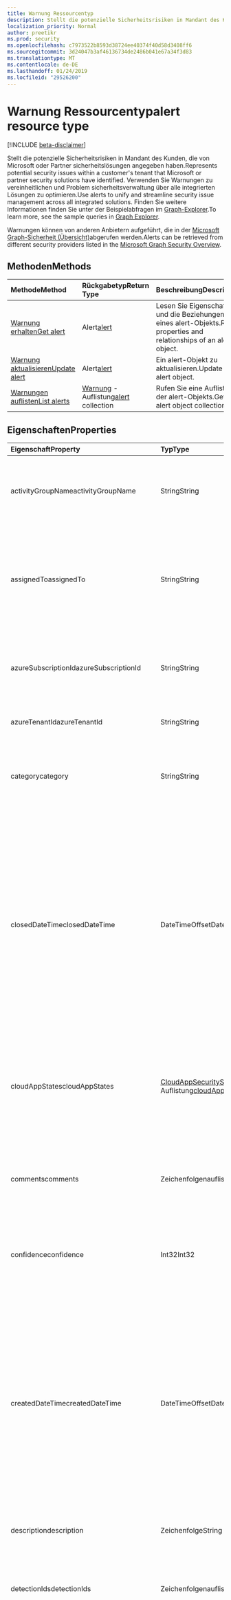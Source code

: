 ```yaml
---
title: Warnung Ressourcentyp
description: Stellt die potenzielle Sicherheitsrisiken in Mandant des Kunden, die von Microsoft oder Partner sicherheitslösungen angegeben haben. Verwenden Sie Warnungen zu vereinheitlichen und Problem sicherheitsverwaltung über alle integrierten Lösungen zu optimieren. Finden Sie weitere Informationen finden Sie unter der Beispielabfragen im Graph-Explorer.
localization_priority: Normal
author: preetikr
ms.prod: security
ms.openlocfilehash: c7973522b8593d38724ee40374f40d58d3408ff6
ms.sourcegitcommit: 3d24047b3af46136734de2486b041e67a34f3d83
ms.translationtype: MT
ms.contentlocale: de-DE
ms.lasthandoff: 01/24/2019
ms.locfileid: "29526200"
---
```

# <a name="alert-resource-type"></a><span data-ttu-id="48f59-105">Warnung Ressourcentyp</span><span class="sxs-lookup"><span data-stu-id="48f59-105">alert resource type</span></span>

[!INCLUDE [beta-disclaimer](../../includes/beta-disclaimer.md)]

<span data-ttu-id="48f59-106">Stellt die potenzielle Sicherheitsrisiken in Mandant des Kunden, die von Microsoft oder Partner sicherheitslösungen angegeben haben.</span><span class="sxs-lookup"><span data-stu-id="48f59-106">Represents potential security issues within a customer's tenant that Microsoft or partner security solutions have identified.</span></span> <span data-ttu-id="48f59-107">Verwenden Sie Warnungen zu vereinheitlichen und Problem sicherheitsverwaltung über alle integrierten Lösungen zu optimieren.</span><span class="sxs-lookup"><span data-stu-id="48f59-107">Use alerts to unify and streamline security issue management across all integrated solutions.</span></span> <span data-ttu-id="48f59-108">Finden Sie weitere Informationen finden Sie unter der Beispielabfragen im [Graph-Explorer](https://developer.microsoft.com/graph/graph-explorer).</span><span class="sxs-lookup"><span data-stu-id="48f59-108">To learn more, see the sample queries in [Graph Explorer](https://developer.microsoft.com/graph/graph-explorer).</span></span>

<span data-ttu-id="48f59-109">Warnungen können von anderen Anbietern aufgeführt, die in der [Microsoft Graph-Sicherheit (Übersicht)](security-api-overview.md)abgerufen werden.</span><span class="sxs-lookup"><span data-stu-id="48f59-109">Alerts can be retrieved from different security providers listed in the [Microsoft Graph Security Overview](security-api-overview.md).</span></span>

## <a name="methods"></a><span data-ttu-id="48f59-110">Methoden</span><span class="sxs-lookup"><span data-stu-id="48f59-110">Methods</span></span>

| <span data-ttu-id="48f59-111">Methode</span><span class="sxs-lookup"><span data-stu-id="48f59-111">Method</span></span>   | <span data-ttu-id="48f59-112">Rückgabetyp</span><span class="sxs-lookup"><span data-stu-id="48f59-112">Return Type</span></span>|<span data-ttu-id="48f59-113">Beschreibung</span><span class="sxs-lookup"><span data-stu-id="48f59-113">Description</span></span>|
|:---------------|:--------|:----------|
|[<span data-ttu-id="48f59-114">Warnung erhalten</span><span class="sxs-lookup"><span data-stu-id="48f59-114">Get alert</span></span>](../api/alert-get.md) | <span data-ttu-id="48f59-115">Alert</span><span class="sxs-lookup"><span data-stu-id="48f59-115">[alert](alert.md)</span></span> |<span data-ttu-id="48f59-116">Lesen Sie Eigenschaften und die Beziehungen eines alert-Objekts.</span><span class="sxs-lookup"><span data-stu-id="48f59-116">Read properties and relationships of an alert object.</span></span>|
|[<span data-ttu-id="48f59-117">Warnung aktualisieren</span><span class="sxs-lookup"><span data-stu-id="48f59-117">Update alert</span></span>](../api/alert-update.md) | <span data-ttu-id="48f59-118">Alert</span><span class="sxs-lookup"><span data-stu-id="48f59-118">[alert](alert.md)</span></span> |<span data-ttu-id="48f59-119">Ein alert-Objekt zu aktualisieren.</span><span class="sxs-lookup"><span data-stu-id="48f59-119">Update an alert object.</span></span> |
|[<span data-ttu-id="48f59-120">Warnungen auflisten</span><span class="sxs-lookup"><span data-stu-id="48f59-120">List alerts</span></span>](../api/alert-list.md) | <span data-ttu-id="48f59-121">[Warnung](alert.md) -Auflistung</span><span class="sxs-lookup"><span data-stu-id="48f59-121">[alert](alert.md) collection</span></span> |<span data-ttu-id="48f59-122">Rufen Sie eine Auflistung der alert-Objekts.</span><span class="sxs-lookup"><span data-stu-id="48f59-122">Get an alert object collection.</span></span>|

## <a name="properties"></a><span data-ttu-id="48f59-123">Eigenschaften</span><span class="sxs-lookup"><span data-stu-id="48f59-123">Properties</span></span>

| <span data-ttu-id="48f59-124">Eigenschaft</span><span class="sxs-lookup"><span data-stu-id="48f59-124">Property</span></span>   | <span data-ttu-id="48f59-125">Typ</span><span class="sxs-lookup"><span data-stu-id="48f59-125">Type</span></span>|<span data-ttu-id="48f59-126">Beschreibung</span><span class="sxs-lookup"><span data-stu-id="48f59-126">Description</span></span>|
|:---------------|:--------|:----------|
|<span data-ttu-id="48f59-127">activityGroupName</span><span class="sxs-lookup"><span data-stu-id="48f59-127">activityGroupName</span></span>|<span data-ttu-id="48f59-128">String</span><span class="sxs-lookup"><span data-stu-id="48f59-128">String</span></span>|<span data-ttu-id="48f59-129">Name oder Alias der Aktivitätsgruppe (Angreifer) wird diese Warnung zugeordnet.</span><span class="sxs-lookup"><span data-stu-id="48f59-129">Name or alias of the activity group (attacker) this alert is attributed to.</span></span>|
|<span data-ttu-id="48f59-130">assignedTo</span><span class="sxs-lookup"><span data-stu-id="48f59-130">assignedTo</span></span>|<span data-ttu-id="48f59-131">String</span><span class="sxs-lookup"><span data-stu-id="48f59-131">String</span></span>|<span data-ttu-id="48f59-132">Name des der Analyst die Benachrichtigung wird für die Ursachenanalyse, Untersuchung oder Remediation (unterstützt [Aktualisieren](../api/alert-update.md)) zugewiesen.</span><span class="sxs-lookup"><span data-stu-id="48f59-132">Name of the analyst the alert is assigned to for triage, investigation, or remediation (supports [update](../api/alert-update.md)).</span></span>|
|<span data-ttu-id="48f59-133">azureSubscriptionId</span><span class="sxs-lookup"><span data-stu-id="48f59-133">azureSubscriptionId</span></span>|<span data-ttu-id="48f59-134">String</span><span class="sxs-lookup"><span data-stu-id="48f59-134">String</span></span>|<span data-ttu-id="48f59-135">Azure-Abonnement-ID vorhanden, wenn diese Warnung zu einer Azure Ressource verknüpft ist.</span><span class="sxs-lookup"><span data-stu-id="48f59-135">Azure subscription ID, present if this alert is related to an Azure resource.</span></span>|
|<span data-ttu-id="48f59-136">azureTenantId</span><span class="sxs-lookup"><span data-stu-id="48f59-136">azureTenantId</span></span> |<span data-ttu-id="48f59-137">String</span><span class="sxs-lookup"><span data-stu-id="48f59-137">String</span></span>|<span data-ttu-id="48f59-138">Azure Active Directory-Mandanten-ID</span><span class="sxs-lookup"><span data-stu-id="48f59-138">Azure Active Directory tenant ID.</span></span> <span data-ttu-id="48f59-139">Erforderlich.</span><span class="sxs-lookup"><span data-stu-id="48f59-139">Required.</span></span> |
|<span data-ttu-id="48f59-140">category</span><span class="sxs-lookup"><span data-stu-id="48f59-140">category</span></span>|<span data-ttu-id="48f59-141">String</span><span class="sxs-lookup"><span data-stu-id="48f59-141">String</span></span>|<span data-ttu-id="48f59-142">Die Kategorie der Warnung (z. B. CredentialTheft, Ransomware usw.).</span><span class="sxs-lookup"><span data-stu-id="48f59-142">Category of the alert (for example, credentialTheft, ransomware, etc.).</span></span>|
|<span data-ttu-id="48f59-143">closedDateTime</span><span class="sxs-lookup"><span data-stu-id="48f59-143">closedDateTime</span></span>|<span data-ttu-id="48f59-144">DateTimeOffset</span><span class="sxs-lookup"><span data-stu-id="48f59-144">DateTimeOffset</span></span>|<span data-ttu-id="48f59-145">Zeitpunkt, an dem die Benachrichtigung geschlossen wurde.</span><span class="sxs-lookup"><span data-stu-id="48f59-145">Time at which the alert was closed.</span></span> <span data-ttu-id="48f59-146">Der Timestamp-Typ stellt die Datums- und Uhrzeitinformationen mithilfe des ISO 8601-Formats dar und wird immer in UTC-Zeit angegeben.</span><span class="sxs-lookup"><span data-stu-id="48f59-146">The Timestamp type represents date and time information using ISO 8601 format and is always in UTC time.</span></span> <span data-ttu-id="48f59-147">Beispielsweise könnte Uhr UTC auf 1 Jan 2014 wie folgt aussehen: `'2014-01-01T00:00:00Z'` (unterstützt [Aktualisieren](../api/alert-update.md)).</span><span class="sxs-lookup"><span data-stu-id="48f59-147">For example, midnight UTC on Jan 1, 2014 would look like this: `'2014-01-01T00:00:00Z'` (supports [update](../api/alert-update.md)).</span></span>|
|<span data-ttu-id="48f59-148">cloudAppStates</span><span class="sxs-lookup"><span data-stu-id="48f59-148">cloudAppStates</span></span>|<span data-ttu-id="48f59-149">[CloudAppSecurityState](cloudappsecuritystate.md) -Auflistung</span><span class="sxs-lookup"><span data-stu-id="48f59-149">[cloudAppSecurityState](cloudappsecuritystate.md) collection</span></span>|<span data-ttu-id="48f59-150">Sicherheitsbezogene Statusinformationen vom Anbieter über die Cloud Anwendung/s mit dieser Warnung generiert ist.</span><span class="sxs-lookup"><span data-stu-id="48f59-150">Security-related stateful information generated by the provider about the cloud application/s related to this alert.</span></span>|
|<span data-ttu-id="48f59-151">comments</span><span class="sxs-lookup"><span data-stu-id="48f59-151">comments</span></span>|<span data-ttu-id="48f59-152">Zeichenfolgenauflistung</span><span class="sxs-lookup"><span data-stu-id="48f59-152">String collection</span></span>|<span data-ttu-id="48f59-153">Kunden bereitgestellten Kommentare auf Benachrichtigung (für Kunden alert Management) (unterstützt [Aktualisieren](../api/alert-update.md)).</span><span class="sxs-lookup"><span data-stu-id="48f59-153">Customer-provided comments on alert (for customer alert management) (supports [update](../api/alert-update.md)).</span></span>|
|<span data-ttu-id="48f59-154">confidence</span><span class="sxs-lookup"><span data-stu-id="48f59-154">confidence</span></span>|<span data-ttu-id="48f59-155">Int32</span><span class="sxs-lookup"><span data-stu-id="48f59-155">Int32</span></span>|<span data-ttu-id="48f59-156">Vertrauen die Erkennungslogik (zwischen 1 und 100 Prozent).</span><span class="sxs-lookup"><span data-stu-id="48f59-156">Confidence of the detection logic (percentage between 1-100).</span></span>|
|<span data-ttu-id="48f59-157">createdDateTime</span><span class="sxs-lookup"><span data-stu-id="48f59-157">createdDateTime</span></span> |<span data-ttu-id="48f59-158">DateTimeOffset</span><span class="sxs-lookup"><span data-stu-id="48f59-158">DateTimeOffset</span></span>|<span data-ttu-id="48f59-159">Zeitpunkt, in dem die Benachrichtigung durch den Anbieter alert erstellt wurde.</span><span class="sxs-lookup"><span data-stu-id="48f59-159">Time at which the alert was created by the alert provider.</span></span> <span data-ttu-id="48f59-160">Der Timestamp-Typ stellt die Datums- und Uhrzeitinformationen mithilfe des ISO 8601-Formats dar und wird immer in UTC-Zeit angegeben.</span><span class="sxs-lookup"><span data-stu-id="48f59-160">The Timestamp type represents date and time information using ISO 8601 format and is always in UTC time.</span></span> <span data-ttu-id="48f59-161">Mitternacht UTC-Zeit am 1. Januar 2014 würde z. B. wie folgt aussehen: `'2014-01-01T00:00:00Z'`.</span><span class="sxs-lookup"><span data-stu-id="48f59-161">For example, midnight UTC on Jan 1, 2014 would look like this: `'2014-01-01T00:00:00Z'`.</span></span> <span data-ttu-id="48f59-162">Erforderlich.</span><span class="sxs-lookup"><span data-stu-id="48f59-162">Required.</span></span>|
|<span data-ttu-id="48f59-163">description</span><span class="sxs-lookup"><span data-stu-id="48f59-163">description</span></span>|<span data-ttu-id="48f59-164">Zeichenfolge</span><span class="sxs-lookup"><span data-stu-id="48f59-164">String</span></span>|<span data-ttu-id="48f59-165">Beschreibung der Warnung.</span><span class="sxs-lookup"><span data-stu-id="48f59-165">Alert description.</span></span>|
|<span data-ttu-id="48f59-166">detectionIds</span><span class="sxs-lookup"><span data-stu-id="48f59-166">detectionIds</span></span>|<span data-ttu-id="48f59-167">Zeichenfolgenauflistung</span><span class="sxs-lookup"><span data-stu-id="48f59-167">String collection</span></span>|<span data-ttu-id="48f59-168">Festlegen von Warnungen im Zusammenhang mit dieser Warnung Entität (jede Warnung wird in der SIEM als separater Datensatz verschoben).</span><span class="sxs-lookup"><span data-stu-id="48f59-168">Set of alerts related to this alert entity (each alert is pushed to the SIEM as a separate record).</span></span>|
|<span data-ttu-id="48f59-169">eventDateTime</span><span class="sxs-lookup"><span data-stu-id="48f59-169">eventDateTime</span></span> |<span data-ttu-id="48f59-170">DateTimeOffset</span><span class="sxs-lookup"><span data-stu-id="48f59-170">DateTimeOffset</span></span>|<span data-ttu-id="48f59-171">Zeitpunkt, an dem die Ereignisse, die als den Triggern die Benachrichtigung generiert bedient stattgefunden hat.</span><span class="sxs-lookup"><span data-stu-id="48f59-171">Time at which the event(s) that served as the trigger(s) to generate the alert occurred.</span></span> <span data-ttu-id="48f59-172">Der Timestamp-Typ stellt die Datums- und Uhrzeitinformationen mithilfe des ISO 8601-Formats dar und wird immer in UTC-Zeit angegeben.</span><span class="sxs-lookup"><span data-stu-id="48f59-172">The Timestamp type represents date and time information using ISO 8601 format and is always in UTC time.</span></span> <span data-ttu-id="48f59-173">Mitternacht UTC-Zeit am 1. Januar 2014 würde z. B. wie folgt aussehen: `'2014-01-01T00:00:00Z'`.</span><span class="sxs-lookup"><span data-stu-id="48f59-173">For example, midnight UTC on Jan 1, 2014 would look like this: `'2014-01-01T00:00:00Z'`.</span></span> <span data-ttu-id="48f59-174">Erforderlich.</span><span class="sxs-lookup"><span data-stu-id="48f59-174">Required.</span></span>|
|<span data-ttu-id="48f59-175">Feedback</span><span class="sxs-lookup"><span data-stu-id="48f59-175">feedback</span></span>|<span data-ttu-id="48f59-176">alertFeedback</span><span class="sxs-lookup"><span data-stu-id="48f59-176">alertFeedback</span></span>|<span data-ttu-id="48f59-177">Analyst Feedback auf die Benachrichtigung.</span><span class="sxs-lookup"><span data-stu-id="48f59-177">Analyst feedback on the alert.</span></span> <span data-ttu-id="48f59-178">Mögliche Werte: sind `unknown`, `truePositive`, `falsePositive` und `benignPositive`.</span><span class="sxs-lookup"><span data-stu-id="48f59-178">Possible values are: `unknown`, `truePositive`, `falsePositive`, `benignPositive`.</span></span> <span data-ttu-id="48f59-179">( [Aktualisieren](../api/alert-update.md)unterstützt)</span><span class="sxs-lookup"><span data-stu-id="48f59-179">(supports [update](../api/alert-update.md))</span></span>|
|<span data-ttu-id="48f59-180">fileStates</span><span class="sxs-lookup"><span data-stu-id="48f59-180">fileStates</span></span>|<span data-ttu-id="48f59-181">[FileSecurityState](filesecuritystate.md) -Auflistung</span><span class="sxs-lookup"><span data-stu-id="48f59-181">[fileSecurityState](filesecuritystate.md) collection</span></span>|<span data-ttu-id="48f59-182">Sicherheitsbezogene Statusinformationen vom Anbieter über die Dateien im Zusammenhang mit dieser Benachrichtigung generiert ist.</span><span class="sxs-lookup"><span data-stu-id="48f59-182">Security-related stateful information generated by the provider about the file(s) related to this alert.</span></span>|
|<span data-ttu-id="48f59-183">hostStates</span><span class="sxs-lookup"><span data-stu-id="48f59-183">hostStates</span></span>|<span data-ttu-id="48f59-184">[HostSecurityState](hostsecuritystate.md) -Auflistung</span><span class="sxs-lookup"><span data-stu-id="48f59-184">[hostSecurityState](hostsecuritystate.md) collection</span></span>|<span data-ttu-id="48f59-185">Sicherheitsbezogene Statusinformationen vom Anbieter über die Hosts im Zusammenhang mit dieser Benachrichtigung generiert ist.</span><span class="sxs-lookup"><span data-stu-id="48f59-185">Security-related stateful information generated by the provider about the host(s) related to this alert.</span></span>|
|<span data-ttu-id="48f59-186">id</span><span class="sxs-lookup"><span data-stu-id="48f59-186">id</span></span> |<span data-ttu-id="48f59-187">string</span><span class="sxs-lookup"><span data-stu-id="48f59-187">String</span></span>|<span data-ttu-id="48f59-188">Anbieter generierte GUID/Eindeutiger Bezeichner.</span><span class="sxs-lookup"><span data-stu-id="48f59-188">Provider-generated GUID/unique identifier.</span></span> <span data-ttu-id="48f59-189">Schreibgeschützt.</span><span class="sxs-lookup"><span data-stu-id="48f59-189">Read-only.</span></span> <span data-ttu-id="48f59-190">Erforderlich.</span><span class="sxs-lookup"><span data-stu-id="48f59-190">Required.</span></span>|
|<span data-ttu-id="48f59-191">lastModifiedDateTime</span><span class="sxs-lookup"><span data-stu-id="48f59-191">lastModifiedDateTime</span></span>|<span data-ttu-id="48f59-192">DateTimeOffset</span><span class="sxs-lookup"><span data-stu-id="48f59-192">DateTimeOffset</span></span>|<span data-ttu-id="48f59-193">Zeitpunkt, an dem die Warnung Entität zuletzt geändert wurde.</span><span class="sxs-lookup"><span data-stu-id="48f59-193">Time at which the alert entity was last modified.</span></span> <span data-ttu-id="48f59-194">Der Timestamp-Typ stellt die Datums- und Uhrzeitinformationen mithilfe des ISO 8601-Formats dar und wird immer in UTC-Zeit angegeben.</span><span class="sxs-lookup"><span data-stu-id="48f59-194">The Timestamp type represents date and time information using ISO 8601 format and is always in UTC time.</span></span> <span data-ttu-id="48f59-195">Mitternacht UTC-Zeit am 1. Januar 2014 würde z. B. wie folgt aussehen: `'2014-01-01T00:00:00Z'`.</span><span class="sxs-lookup"><span data-stu-id="48f59-195">For example, midnight UTC on Jan 1, 2014 would look like this: `'2014-01-01T00:00:00Z'`.</span></span>|
|<span data-ttu-id="48f59-196">malwareStates</span><span class="sxs-lookup"><span data-stu-id="48f59-196">malwareStates</span></span>|<span data-ttu-id="48f59-197">[MalwareState](malwarestate.md) -Auflistung</span><span class="sxs-lookup"><span data-stu-id="48f59-197">[malwareState](malwarestate.md) collection</span></span>|<span data-ttu-id="48f59-198">Malware im Zusammenhang mit dieser Benachrichtigung zur Bedrohungsanalyse.</span><span class="sxs-lookup"><span data-stu-id="48f59-198">Threat Intelligence pertaining to malware related to this alert.</span></span>|
|<span data-ttu-id="48f59-199">networkConnections</span><span class="sxs-lookup"><span data-stu-id="48f59-199">networkConnections</span></span>|<span data-ttu-id="48f59-200">[NetworkConnection](networkconnection.md) -Auflistung</span><span class="sxs-lookup"><span data-stu-id="48f59-200">[networkConnection](networkconnection.md) collection</span></span>|<span data-ttu-id="48f59-201">Sicherheitsbezogene Statusinformationen vom Anbieter über die Netzwerkschnittstelle(n) im Zusammenhang mit dieser Benachrichtigung generiert ist.</span><span class="sxs-lookup"><span data-stu-id="48f59-201">Security-related stateful information generated by the provider about the network connection(s) related to this alert.</span></span>|
|<span data-ttu-id="48f59-202">Prozesse</span><span class="sxs-lookup"><span data-stu-id="48f59-202">processes</span></span>|<span data-ttu-id="48f59-203">[Prozess](process.md) -Auflistung</span><span class="sxs-lookup"><span data-stu-id="48f59-203">[process](process.md) collection</span></span>|<span data-ttu-id="48f59-204">Sicherheitsbezogene Statusinformationen vom Anbieter zu Prozesse im Zusammenhang mit dieser Benachrichtigung generiert ist.</span><span class="sxs-lookup"><span data-stu-id="48f59-204">Security-related stateful information generated by the provider about the process or processes related to this alert.</span></span>|
|<span data-ttu-id="48f59-205">recommendedActions</span><span class="sxs-lookup"><span data-stu-id="48f59-205">recommendedActions</span></span>|<span data-ttu-id="48f59-206">Zeichenfolgenauflistung</span><span class="sxs-lookup"><span data-stu-id="48f59-206">String collection</span></span>|<span data-ttu-id="48f59-207">Hersteller-Anbieter empfohlen unternommen werden aufgrund der Warnung (beispielsweise isolieren Machine, enforce2FA, neu abbilden Host).</span><span class="sxs-lookup"><span data-stu-id="48f59-207">Vendor/provider recommended action(s) to take as a result of the alert (for example, isolate machine, enforce2FA, reimage host).</span></span>|
|<span data-ttu-id="48f59-208">registryKeyStates</span><span class="sxs-lookup"><span data-stu-id="48f59-208">registryKeyStates</span></span>|<span data-ttu-id="48f59-209">[RegistryKeyState](registrykeystate.md) -Auflistung</span><span class="sxs-lookup"><span data-stu-id="48f59-209">[registryKeyState](registrykeystate.md) collection</span></span>|<span data-ttu-id="48f59-210">Sicherheitsbezogene Statusinformationen mit vom Anbieter zu den Registrierungsschlüsseln generiert in Bezug auf diese Warnung.</span><span class="sxs-lookup"><span data-stu-id="48f59-210">Security-related stateful information generated by the provider about the registry keys related to this alert.</span></span>|
|<span data-ttu-id="48f59-211">Severity</span><span class="sxs-lookup"><span data-stu-id="48f59-211">severity</span></span> |<span data-ttu-id="48f59-212">alertSeverity</span><span class="sxs-lookup"><span data-stu-id="48f59-212">alertSeverity</span></span>|<span data-ttu-id="48f59-213">Warnung Schweregrad - vom Hersteller-Anbieter festgelegt.</span><span class="sxs-lookup"><span data-stu-id="48f59-213">Alert severity - set by vendor/provider.</span></span> <span data-ttu-id="48f59-214">Mögliche Werte sind: `unknown`, `informational`, `low`, `medium` und `high`.</span><span class="sxs-lookup"><span data-stu-id="48f59-214">Possible values are: `unknown`, `informational`, `low`, `medium`, `high`.</span></span> <span data-ttu-id="48f59-215">Erforderlich.</span><span class="sxs-lookup"><span data-stu-id="48f59-215">Required.</span></span>|
|<span data-ttu-id="48f59-216">sourceMaterials</span><span class="sxs-lookup"><span data-stu-id="48f59-216">sourceMaterials</span></span>|<span data-ttu-id="48f59-217">Zeichenfolgenauflistung</span><span class="sxs-lookup"><span data-stu-id="48f59-217">String collection</span></span>|<span data-ttu-id="48f59-218">Hyperlinks (URIs) zu Quellmaterials in Bezug auf die Benachrichtigung beispielsweise des Anbieters-Benutzeroberfläche für Warnungen oder Protokoll Suche usw..</span><span class="sxs-lookup"><span data-stu-id="48f59-218">Hyperlinks (URIs) to the source material related to the alert, for example, provider's user interface for alerts or log search, etc.</span></span>|
|<span data-ttu-id="48f59-219">status</span><span class="sxs-lookup"><span data-stu-id="48f59-219">status</span></span> |<span data-ttu-id="48f59-220">alertStatus</span><span class="sxs-lookup"><span data-stu-id="48f59-220">alertStatus</span></span>|<span data-ttu-id="48f59-221">Warnung Lebenszyklusstatus (Phase).</span><span class="sxs-lookup"><span data-stu-id="48f59-221">Alert lifecycle status (stage).</span></span> <span data-ttu-id="48f59-222">Mögliche Werte: sind `unknown`, `newAlert`, `inProgress` und `resolved`.</span><span class="sxs-lookup"><span data-stu-id="48f59-222">Possible values are: `unknown`, `newAlert`, `inProgress`, `resolved`.</span></span> <span data-ttu-id="48f59-223">(unterstützt [Aktualisieren](../api/alert-update.md)).</span><span class="sxs-lookup"><span data-stu-id="48f59-223">(supports [update](../api/alert-update.md)).</span></span> <span data-ttu-id="48f59-224">Erforderlich.</span><span class="sxs-lookup"><span data-stu-id="48f59-224">Required.</span></span>|
|<span data-ttu-id="48f59-225">tags</span><span class="sxs-lookup"><span data-stu-id="48f59-225">tags</span></span>|<span data-ttu-id="48f59-226">Zeichenfolgenauflistung</span><span class="sxs-lookup"><span data-stu-id="48f59-226">String collection</span></span>|<span data-ttu-id="48f59-227">Benutzer definierbare Beschriftungen, die angewendet werden soll, auf eine Warnung und dienen als Filter Bedingung (zum Beispiel "HVA", "MAUERN" usw.) (unterstützt [Aktualisieren](../api/alert-update.md)).</span><span class="sxs-lookup"><span data-stu-id="48f59-227">User-definable labels that can be applied to an alert and can serve as filter conditions (for example "HVA", "SAW", etc.) (supports [update](../api/alert-update.md)).</span></span>|
|<span data-ttu-id="48f59-228">title</span><span class="sxs-lookup"><span data-stu-id="48f59-228">title</span></span> |<span data-ttu-id="48f59-229">String</span><span class="sxs-lookup"><span data-stu-id="48f59-229">String</span></span>|<span data-ttu-id="48f59-230">Titel der Warnung.</span><span class="sxs-lookup"><span data-stu-id="48f59-230">Alert title.</span></span> <span data-ttu-id="48f59-231">Erforderlich.</span><span class="sxs-lookup"><span data-stu-id="48f59-231">Required.</span></span>|
|<span data-ttu-id="48f59-232">Trigger</span><span class="sxs-lookup"><span data-stu-id="48f59-232">triggers</span></span>|<span data-ttu-id="48f59-233">[AlertTrigger](alerttrigger.md) -Auflistung</span><span class="sxs-lookup"><span data-stu-id="48f59-233">[alertTrigger](alerttrigger.md) collection</span></span>|<span data-ttu-id="48f59-234">Sicherheitsrelevante Informationen zu den spezifischen Eigenschaften, die die Benachrichtigung (Eigenschaften, die in der Benachrichtigung angezeigt wird) ausgelöst.</span><span class="sxs-lookup"><span data-stu-id="48f59-234">Security-related information about the specific properties that triggered the alert (properties appearing in the alert).</span></span> <span data-ttu-id="48f59-235">Warnungen können Informationen zu mehreren Benutzern, Hosts, Dateien, Ip-Adressen enthalten.</span><span class="sxs-lookup"><span data-stu-id="48f59-235">Alerts might contain information about multiple users, hosts, files, ip addresses.</span></span> <span data-ttu-id="48f59-236">Dieses Feld zeigt an, welche Eigenschaften die Auslösung einer Warnung ausgelöst.</span><span class="sxs-lookup"><span data-stu-id="48f59-236">This field indicates which properties triggered the alert generation.</span></span>|
|<span data-ttu-id="48f59-237">userStates</span><span class="sxs-lookup"><span data-stu-id="48f59-237">userStates</span></span>|<span data-ttu-id="48f59-238">[UserSecurityState](usersecuritystate.md) -Auflistung</span><span class="sxs-lookup"><span data-stu-id="48f59-238">[userSecurityState](usersecuritystate.md) collection</span></span>|<span data-ttu-id="48f59-239">Sicherheitsbezogene Statusinformationen mit generiert vom Anbieter über die Benutzerkonten in Bezug auf diese Warnung.</span><span class="sxs-lookup"><span data-stu-id="48f59-239">Security-related stateful information generated by the provider about the user accounts related to this alert.</span></span>|
|<span data-ttu-id="48f59-240">vendorInformation</span><span class="sxs-lookup"><span data-stu-id="48f59-240">vendorInformation</span></span> |[<span data-ttu-id="48f59-241">securityVendorInformation</span><span class="sxs-lookup"><span data-stu-id="48f59-241">securityVendorInformation</span></span>](securityvendorinformation.md)|<span data-ttu-id="48f59-242">Komplexer Typ, das Details über die Produkt-Dienst Sicherheitsanbieter, Anbieter und Subprovider enthält (beispielsweise Hersteller = Microsoft; Provider = Windows Defender ATP; SubProvider = AppLocker).</span><span class="sxs-lookup"><span data-stu-id="48f59-242">Complex type containing details about the security product/service vendor, provider, and subprovider (for example, vendor=Microsoft; provider=Windows Defender ATP; subProvider=AppLocker).</span></span> <span data-ttu-id="48f59-243">Erforderlich.</span><span class="sxs-lookup"><span data-stu-id="48f59-243">Required.</span></span>|
|<span data-ttu-id="48f59-244">vulnerabilityStates</span><span class="sxs-lookup"><span data-stu-id="48f59-244">vulnerabilityStates</span></span>|<span data-ttu-id="48f59-245">[VulnerabilityState](vulnerabilitystate.md) -Auflistung</span><span class="sxs-lookup"><span data-stu-id="48f59-245">[vulnerabilityState](vulnerabilitystate.md) collection</span></span>|<span data-ttu-id="48f59-246">Eine oder mehrere Sicherheitslücken im Zusammenhang mit dieser Benachrichtigung zur Bedrohungsanalyse.</span><span class="sxs-lookup"><span data-stu-id="48f59-246">Threat intelligence pertaining to one or more vulnerabilities related to this alert.</span></span>|

## <a name="relationships"></a><span data-ttu-id="48f59-247">Beziehungen</span><span class="sxs-lookup"><span data-stu-id="48f59-247">Relationships</span></span>

<span data-ttu-id="48f59-248">Keine.</span><span class="sxs-lookup"><span data-stu-id="48f59-248">None.</span></span>

## <a name="json-representation"></a><span data-ttu-id="48f59-249">JSON-Darstellung</span><span class="sxs-lookup"><span data-stu-id="48f59-249">JSON representation</span></span>

<span data-ttu-id="48f59-250">Es folgt eine JSON-Darstellung der Ressource.</span><span class="sxs-lookup"><span data-stu-id="48f59-250">The following is a JSON representation of the resource.</span></span>

<!-- {
  "blockType": "resource",
  "optionalProperties": [

  ],
  "@odata.type": "microsoft.graph.alert"
}-->

```json
{
  "activityGroupName": "String",
  "assignedTo": "String",
  "azureSubscriptionId": "String",
  "azureTenantId": "String",
  "category": "String",
  "closedDateTime": "String (timestamp)",
  "cloudAppStates": [{"@odata.type": "microsoft.graph.cloudAppSecurityState"}],
  "comments": ["String"],
  "confidence": 1024,
  "createdDateTime": "String (timestamp)",
  "description": "String",
  "detectionIds": ["String"],
  "eventDateTime": "String (timestamp)",
  "feedback": "@odata.type: microsoft.graph.alertFeedback",
  "fileStates": [{"@odata.type": "microsoft.graph.fileSecurityState"}],
  "hostStates": [{"@odata.type": "microsoft.graph.hostSecurityState"}],
  "id": "String (identifier)",
  "lastModifiedDateTime": "String (timestamp)",
  "malwareStates": [{"@odata.type": "microsoft.graph.malwareState"}],
  "networkConnections": [{"@odata.type": "microsoft.graph.networkConnection"}],
  "processes": [{"@odata.type": "microsoft.graph.process"}],
  "recommendedActions": ["String"],
  "registryKeyStates": [{"@odata.type": "microsoft.graph.registryKeyState"}],
  "severity": "@odata.type: microsoft.graph.alertSeverity",
  "sourceMaterials": ["String"],
  "status": "@odata.type: microsoft.graph.alertStatus",
  "tags": ["String"],
  "title": "String",
  "triggers": [{"@odata.type": "microsoft.graph.alertTrigger"}],
  "userStates": [{"@odata.type": "microsoft.graph.userSecurityState"}],
  "vendorInformation": {"@odata.type": "microsoft.graph.securityVendorInformation"},
  "vulnerabilityStates": [{"@odata.type": "microsoft.graph.vulnerabilityState"}]
}

```

<!-- uuid: 8fcb5dbc-d5aa-4681-8e31-b001d5168d79
2015-10-25 14:57:30 UTC -->
<!--
{
  "type": "#page.annotation",
  "description": "alert resource",
  "keywords": "",
  "section": "documentation",
  "tocPath": "",
  "suppressions": [
    "Error: /api-reference/beta/resources/alert.md:\r\n      Exception processing links.\r\n    System.ArgumentException: Link Definition was null. Link text: !INCLUDE [beta-disclaimer](../../includes/beta-disclaimer.md)\r\n      at ApiDoctor.Validation.DocFile.get_LinkDestinations()\r\n      at ApiDoctor.Validation.DocSet.ValidateLinks(Boolean includeWarnings, String[] relativePathForFiles, IssueLogger issues, Boolean requireFilenameCaseMatch, Boolean printOrphanedFiles)"
  ]
}
-->

